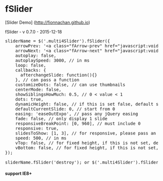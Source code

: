 # fSlider

[Slider Demo] (http://fionnachan.github.io)

fSlider - v 0.7.0 - 2015-12-18
<pre>sliderName = $('.multi4Slider').fSlider({
	arrowPrev: '&lt;a class="fArrow-prev" href="javascript:void(0);">&lt;/a>',
	arrowNext: '&lt;a class="fArrow-next" href="javascript:void(0);">&lt;/a>',	
	autoplay: false,	
	autoplaySpeed: 3000, // in ms
	loop: false,
	callbacks: {
	  afterchangeSlide: function(){}
	}, // can pass a function
	customizeDots: false, // can use thumbnails	
	centerMode: false,
	showSiblingsHowMuch: 0.5, // 0 < value < 1 
	dots: true,
	dynamicHeight: false, // if this is set false, default slider item vertical-align: middle
	defaultCurrentSlide: 0, // start from 0
	easing: 'easeOutExpo', // pass any jQuery easing
	fade: false, // only display 1 slide
	responsiveBreakPoint: [0, 960], // must include 0
	responsive: true,
	slidesToShow: [1, 3], // for responsive, please pass an array, for non-responsive, pass either integer or array 
	speed: 500, // in ms
	vTop: false, // for fixed height, if this is not set, default = vertical-align: middle
	vBottom: false, // for fixed height, if this is not set, default = vertical-align: middle
});

sliderName.fSlider('destroy'); or $('.multi4Slider').fSlider('destroy');
</pre>

#### support IE8+
